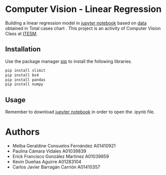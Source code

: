 # Computer Vision - Linear Regression

Building a linear regression model in [jupyter notebook](https://jupyter.org/) based on [data](https://www.worldometers.info/coronavirus/) obtained in Total cases chart . This project is an activity of Computer Vision Class at [ITESM](https://tec.mx/es).

## Installation

Use the package manager [pip](https://pip.pypa.io/en/stable/) to install the following libraries.

```bash
pip install slimit
pip install bs4
pip install pandas
pip install numpy
```

## Usage


Remember to download [jupyter notebook](https://jupyter.org/) in order to open the .ipynb file.


# Authors
* Melba Geraldine Consuelos Fernández A01410921
* Paulina Cámara Vidales A01039839
* Erick Francisco González Martínez A01039859
* Kevin Dueñas Aguirre A01283104
* Carlos Javier Barragán Carrión A01410357